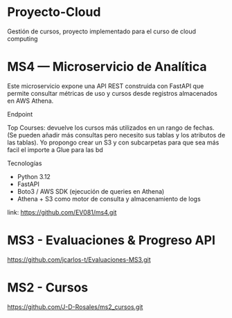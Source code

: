 # Proyecto-Cloud
Gestión de cursos, proyecto implementado para el curso de cloud computing

# MS4 — Microservicio de Analítica

Este microservicio expone una API REST construida con FastAPI que permite consultar métricas de uso y cursos desde registros almacenados en AWS Athena.

Endpoint

Top Courses: devuelve los cursos más utilizados en un rango de fechas.
(Se pueden añadir más consultas pero necesito sus tablas y los atributos de las tablas).
Yo propongo crear un S3 y con subcarpetas para que sea más facil el importe a Glue para las bd

Tecnologías
- Python 3.12
- FastAPI
- Boto3 / AWS SDK (ejecución de queries en Athena)
- Athena + S3 como motor de consulta y almacenamiento de logs

link: https://github.com/EV081/ms4.git


# MS3 - Evaluaciones & Progreso API
https://github.com/jcarlos-t/Evaluaciones-MS3.git


# MS2 - Cursos
https://github.com/J-D-Rosales/ms2_cursos.git
